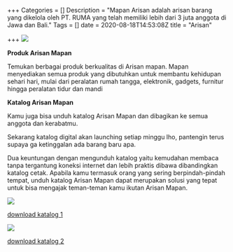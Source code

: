 +++
Categories = []
Description = "Mapan Arisan adalah arisan barang yang dikelola oleh PT. RUMA yang telah memiliki lebih dari 3 juta anggota di Jawa dan Bali."
Tags = []
date = 2020-08-18T14:53:08Z
title = "Arisan"

+++
![](/images/984-x-408-banne-mapan-arisan.png)

**Produk Arisan Mapan**

Temukan berbagai produk berkualitas di Arisan mapan. Mapan menyediakan semua produk yang dibutuhkan untuk membantu kehidupan sehari hari, mulai dari peralatan rumah tangga, elektronik, gadgets, furnitur hingga peralatan tidur dan mandi

**Katalog Arisan Mapan**

Kamu juga bisa unduh katalog Arisan Mapan dan dibagikan ke semua anggota dan kerabatmu.

Sekarang katalog digital akan launching setiap minggu lho, pantengin terus supaya ga ketinggalan ada barang baru apa.

Dua keuntungan dengan mengunduh katalog yaitu kemudahan membaca tanpa tergantung koneksi internet dan lebih praktis dibawa dibandingkan katalog cetak. Apabila kamu termasuk orang yang sering berpindah-pindah tempat, unduh katalog Arisan Mapan dapat merupakan solusi yang tepat untuk bisa mengajak teman-teman kamu ikutan Arisan Mapan.

![](/images/whatsapp-image-2020-11-17-at-16-02-40-2.jpeg)

[download katalog 1](/images/whatsapp-image-2020-11-17-at-16-02-40-2.jpeg)

![](/images/whatsapp-image-2020-11-17-at-16-02-40-3.jpeg)

[download katalog 2](/images/whatsapp-image-2020-11-17-at-16-02-40-3.jpeg)